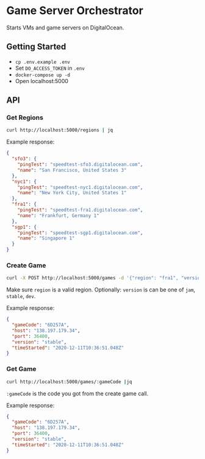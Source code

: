 # Game Server Orchestrator

Starts VMs and game servers on DigitalOcean.

## Getting Started

- `cp .env.example .env`
- Set `DO_ACCESS_TOKEN` in `.env`
- `docker-compose up -d`
- Open localhost:5000

## API

### Get Regions

```sh
curl http://localhost:5000/regions | jq
```

Example response:

```json
{
  "sfo3": {
    "pingTest": "speedtest-sfo3.digitalocean.com",
    "name": "San Francisco, United States 3"
  },
  "nyc1": {
    "pingTest": "speedtest-nyc1.digitalocean.com",
    "name": "New York City, United States 1"
  },
  "fra1": {
    "pingTest": "speedtest-fra1.digitalocean.com",
    "name": "Frankfurt, Germany 1"
  },
  "sgp1": {
    "pingTest": "speedtest-sgp1.digitalocean.com",
    "name": "Singapore 1"
  }
}
```

### Create Game

```sh
curl -X POST http://localhost:5000/games -d '{"region": "fra1", "version": "stable"}' -H "Content-Type: application/json" | jq
```

Make sure `region` is a valid region.
Optionally: `version` is can be one of `jam`, `stable`, `dev`.

Example response:

```json
{
  "gameCode": "6D257A",
  "host": "138.197.179.34",
  "port": 36400,
  "version": "stable",
  "timeStarted": "2020-12-11T10:36:51.048Z"
}
```

### Get Game

```sh
curl http://localhost:5000/games/:gameCode |jq
```

`:gameCode` is the code you got from the create game call.

Example response:

```json
{
  "gameCode": "6D257A",
  "host": "138.197.179.34",
  "port": 36400,
  "version": "stable",
  "timeStarted": "2020-12-11T10:36:51.048Z"
}
```
